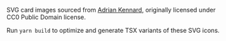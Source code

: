 SVG card images sourced from [Adrian Kennard](https://www.me.uk/cards/),
originally licensed under CC0 Public Domain license.

Run `yarn build` to optimize and generate TSX variants of these SVG icons.
